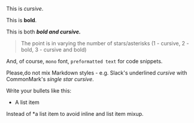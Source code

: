 This is *cursive*.

This is **bold**.

This is both ***bold and cursive.***

> The point is in varying the number of stars/asterisks (1 - cursive, 2 - bold, 3 - cursive and bold)

And, of course, `mono` font, `preformatted text` for code snippets.

Please,do not mix Markdown styles - e.g. Slack's underlined _cursive_ with CommonMark's *single star cursive*.

Write your bullets like this:

- A list item

Instead of *a list item to avoid inline and list item mixup. 
